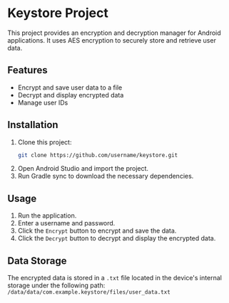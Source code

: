 # Keystore Project

This project provides an encryption and decryption manager for Android applications. It uses AES encryption to securely store and retrieve user data.

## Features

- Encrypt and save user data to a file
- Decrypt and display encrypted data
- Manage user IDs

## Installation

1. Clone this project:
    ```sh
    git clone https://github.com/username/keystore.git
    ```
2. Open Android Studio and import the project.
3. Run Gradle sync to download the necessary dependencies.

## Usage

1. Run the application.
2. Enter a username and password.
3. Click the `Encrypt` button to encrypt and save the data.
4. Click the `Decrypt` button to decrypt and display the encrypted data.

## Data Storage

The encrypted data is stored in a `.txt` file located in the device's internal storage under the following path:
`/data/data/com.example.keystore/files/user_data.txt`
